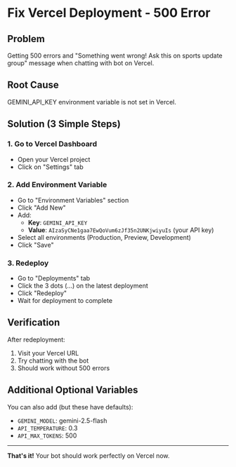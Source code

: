 # Fix Vercel Deployment - 500 Error

## Problem
Getting 500 errors and "Something went wrong! Ask this on sports update group" message when chatting with bot on Vercel.

## Root Cause
GEMINI_API_KEY environment variable is not set in Vercel.

## Solution (3 Simple Steps)

### 1. Go to Vercel Dashboard
- Open your Vercel project
- Click on "Settings" tab

### 2. Add Environment Variable
- Go to "Environment Variables" section
- Click "Add New"
- Add:
  - **Key**: `GEMINI_API_KEY`
  - **Value**: `AIzaSyCNe1gaa7EwQoVum6zJf35n2UNKjwiyuIs` (your API key)
- Select all environments (Production, Preview, Development)
- Click "Save"

### 3. Redeploy
- Go to "Deployments" tab
- Click the 3 dots (...) on the latest deployment
- Click "Redeploy"
- Wait for deployment to complete

## Verification
After redeployment:
1. Visit your Vercel URL
2. Try chatting with the bot
3. Should work without 500 errors

## Additional Optional Variables
You can also add (but these have defaults):
- `GEMINI_MODEL`: gemini-2.5-flash
- `API_TEMPERATURE`: 0.3
- `API_MAX_TOKENS`: 500

---

**That's it!** Your bot should work perfectly on Vercel now.
